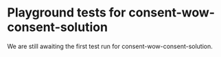 # Playground tests for consent-wow-consent-solution
We are still awaiting the first test run for consent-wow-consent-solution.
